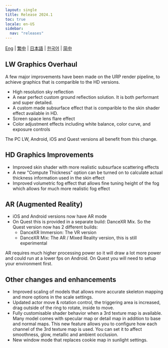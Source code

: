 ```yaml
---
layout: single
title: Release 2024.1
toc: true
locale: en-US
sidebar:
  nav: "releases"
---
```

[Eng](/dancexr/releases/2024.1) | [繁中](/tw/dancexr/releases/2024.1) | [日本語](/jp/dancexr/releases/2024.1) | [한국어](/kr/dancexr/releases/2024.1) | [简中](/zh/dancexr/releases/2024.1)

## LW Graphics Overhaul
A few major improvements have been made on the URP render pipeline, to achieve graphics that is comparible to the HD versions. 
* High resolution sky reflection
* A near perfect custom ground reflection solution. It is both performant and super detailed. 
* A custom made subsurface effect that is comparible to the skin shader effect available in HD.
* Screen space lens flare effect
* Color adjustment effects including white balance, color curve, and exposure controls

The PC LW, Android, iOS and Quest versions all benefit from this change.  


## HD Graphics Improvements
* Improved skin shader with more realistic subsurface scattering effects
* A new "Compute Thickness" option can be turned on to calculate actual thickness information used in the skin effect
* Improved volumetric fog effect that allows fine tuning height of the fog which allows for much more realistic fog effect


## AR (Augmented Reality)
* iOS and Android versions now have AR mode
* On Quest this is provided in a separate build: DanceXR Mix. So the Quest version now has 2 different builds:
    * DanceXR Immersion: The VR version
    * DanceXR Mix: The AR / Mixed Reality version, this is still experimental

AR requires much higher processing power so it will draw a lot more power and could run at a lower fps on Android. On Quest you will need to setup your environment first.


## Other changes and enhancements
* Improved scaling of models that allows more accurate skeleton mapping and more options in the scale settings.
* Updated actor move & rotation control, the triggering area is increased, drag outside of the ring to rotate, inside to move.
* Fully customisable shader behavior when a 3rd texture map is available. Many model comes with specular map or detail map in addition to base and normal maps. This new feature allows you to configure how each channel of the 3rd texture map is used. You can set it to affect smoothness, glow, metallic and ambient occlusion.
* New window mode that replaces cookie map in sunlight settings. 